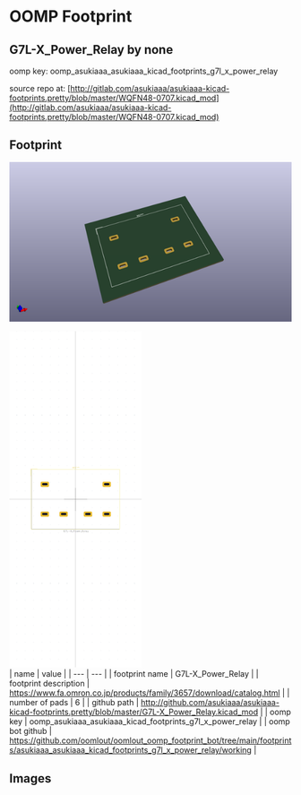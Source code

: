 # OOMP Footprint  
## G7L-X_Power_Relay  by none  
  
oomp key: oomp_asukiaaa_asukiaaa_kicad_footprints_g7l_x_power_relay  
  
source repo at: [http://gitlab.com/asukiaaa/asukiaaa-kicad-footprints.pretty/blob/master/WQFN48-0707.kicad_mod](http://gitlab.com/asukiaaa/asukiaaa-kicad-footprints.pretty/blob/master/WQFN48-0707.kicad_mod)  
## Footprint  
  
[![working_kicad_pcb_3d.png](working_kicad_pcb_3d_600.png)](working_kicad_pcb_3d.png)  
  
[![working.png](working_600.png)](working.png)  
| name | value | 
| --- | --- | 
| footprint name | G7L-X_Power_Relay | 
| footprint description | https://www.fa.omron.co.jp/products/family/3657/download/catalog.html | 
| number of pads | 6 | 
| github path | http://github.com/asukiaaa/asukiaaa-kicad-footprints.pretty/blob/master/G7L-X_Power_Relay.kicad_mod | 
| oomp key | oomp_asukiaaa_asukiaaa_kicad_footprints_g7l_x_power_relay | 
| oomp bot github | https://github.com/oomlout/oomlout_oomp_footprint_bot/tree/main/footprints/asukiaaa_asukiaaa_kicad_footprints_g7l_x_power_relay/working | 
## Images  
